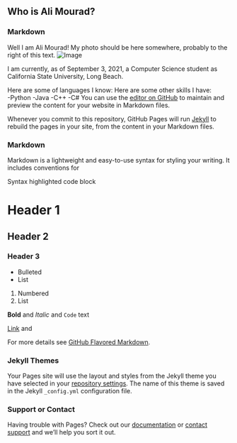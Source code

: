## Who is Ali Mourad?
### Markdown
Well I am Ali Mourad! My photo should be here somewhere, probably to the right of this text.
![Image](https://user-images.githubusercontent.com/47038179/131779086-994a39e5-aaab-4be4-944d-32e149be6e28.PNG)

I am currently, as of September 3, 2021, a Computer Science student as California State University, Long Beach.

Here are some of languages I know:                                 Here are some other skills I have:   
             -Python
             -Java
             -C++
             -C#
You can use the [editor on GitHub](https://github.com/AliMouradd/406WebPage/edit/gh-pages/index.md) to maintain and preview the content for your website in Markdown files.

Whenever you commit to this repository, GitHub Pages will run [Jekyll](https://jekyllrb.com/) to rebuild the pages in your site, from the content in your Markdown files.

### Markdown

Markdown is a lightweight and easy-to-use syntax for styling your writing. It includes conventions for


Syntax highlighted code block

# Header 1
## Header 2
### Header 3

- Bulleted
- List

1. Numbered
2. List

**Bold** and _Italic_ and `Code` text

[Link](url) and 


For more details see [GitHub Flavored Markdown](https://guides.github.com/features/mastering-markdown/).

### Jekyll Themes

Your Pages site will use the layout and styles from the Jekyll theme you have selected in your [repository settings](https://github.com/AliMouradd/406WebPage/settings/pages). The name of this theme is saved in the Jekyll `_config.yml` configuration file.

### Support or Contact

Having trouble with Pages? Check out our [documentation](https://docs.github.com/categories/github-pages-basics/) or [contact support](https://support.github.com/contact) and we’ll help you sort it out.
